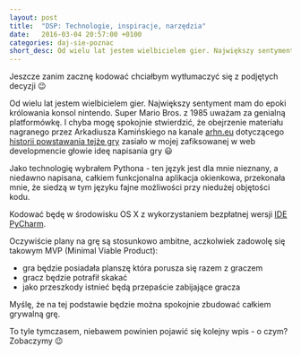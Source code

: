 ```yaml
---
layout: post
title:  "DSP: Technologie, inspiracje, narzędzia"
date:   2016-03-04 20:57:00 +0100
categories: daj-sie-poznac
short_desc: Od wielu lat jestem wielbicielem gier. Największy sentyment mam do epoki królowania konsol nintendo. Super Mario Bros. z 1985 uważam za genialną platformówkę...
---
```

Jeszcze zanim zacznę kodować chciałbym wytłumaczyć się z podjętych decyzji 😉

Od wielu lat jestem wielbicielem gier. Największy sentyment mam do epoki królowania konsol nintendo. Super Mario Bros. z 1985 uważam za genialną platformówkę. I chyba mogę spokojnie stwierdzić, że obejrzenie materiału nagranego przez Arkadiusza Kamińskiego na kanale [arhn.eu][arhneu-channel] dotyczącego [historii powstawania tejże gry][mario-bros-arhneu] zasiało w mojej zafiksowanej w web developmencie głowie ideę napisania gry 😃

Jako technologię wybrałem Pythona - ten język jest dla mnie nieznany, a niedawno napisana, całkiem funkcjonalna aplikacja okienkowa, przekonała mnie, że siedzą w tym języku fajne możliwości przy niedużej objętości kodu.

Kodować będę w środowisku OS X z wykorzystaniem bezpłatnej wersji [IDE PyCharm][pycharm].

Oczywiście plany na grę są stosunkowo ambitne, aczkolwiek zadowolę się takowym MVP (Minimal Viable Product):

- gra będzie posiadała planszę która porusza się razem z graczem
- gracz będzie potrafił skakać
- jako przeszkody istnieć będą przepaście zabijające gracza

Myślę, że na tej podstawie będzie można spokojnie zbudować całkiem grywalną grę.

To tyle tymczasem, niebawem powinien pojawić się kolejny wpis - o czym? Zobaczymy 😉

[arhneu-channel]: https://www.youtube.com/user/arhneu
[mario-bros-arhneu]: https://www.youtube.com/watch?v=qiSZIZYwi_E
[pycharm]: https://www.jetbrains.com/pycharm/download/
